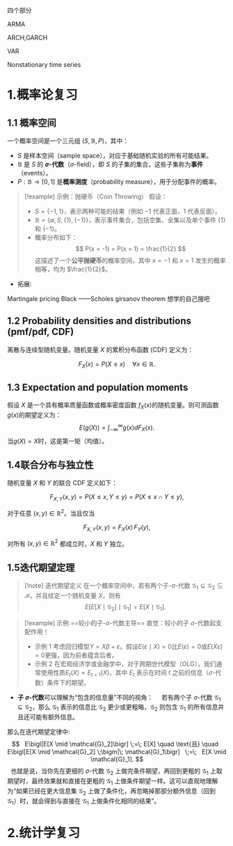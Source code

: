 
四个部分

ARMA

ARCH,GARCH

VAR

Nonstationary time series

# 1.概率论复习

## 1.1 概率空间

一个概率空间是一个三元组 $(S, \mathbb{B}, P)$，其中：

- $S$ 是样本空间（sample space），对应于基础随机实验的所有可能结果。
- $\mathbb{B}$ 是 $S$ 的 **$\sigma$-代数**（$\sigma$-field），即 $S$ 的子集的集合，这些子集称为**事件**（events）。
- $P: \mathbb{B} \to [0,1]$ 是**概率测度**（probability measure），用于分配事件的概率。

>[!example] 示例：抛硬币（Coin Throwing）
>假设：
>- $S = \{-1,1\}$，表示两种可能的结果（例如 $-1$ 代表正面，$1$ 代表反面）。
>- $\mathbb{B} = \{\emptyset, S, \{1\}, \{-1\} \}$，表示事件集合，包括空集、全集以及单个事件 $\{1\}$ 和 $\{-1\}$。
>- 概率分布如下：
  $$ P(x = -1) = P(x = 1) = \frac{1}{2} $$
  这描述了一个**公平抛硬币**的概率空间，其中 $x = -1$ 和 $x = 1$ 发生的概率相等，均为 $\frac{1}{2}$。

* 拓展:

Martingale pricing
Black ——Scholes
girsanov theorem
想学的自己搜吧

## 1.2  **Probability densities and distributions (pmf/pdf, CDF)**

离散与连续型随机变量。随机变量 $X$ 的累积分布函数 (CDF) 定义为：

$$
F_{X}(x) = P\bigl(X \le x\bigr) \quad \forall  x \in \mathbb{R}.
$$

## 1.3 **Expectation and population moments**

假设 $X$ 是一个具有概率质量函数或概率密度函数  $f_X(x)$的随机变量。则可测函数$g(x)$的期望定义为：
$$
E(g(X)) = \int_{-\infty}^{\infty} g(x)dF_X(x).
$$
当$g(X) = X$时，这是第一矩（均值）。

## 1.4联合分布与独立性

随机变量 $X$ 和 $Y$ 的联合 CDF 定义如下：

$$
F_{X,Y}(x,y) = P(X \le x, \, Y \le y) = P(X \le x \cap Y \le y),
$$

对于任意 $(x,y) \in \mathbb{R}^2$。当且仅当

$$
F_{X,Y}(x,y) = F_X(x)\,F_Y(y),
$$

对所有 $(x,y) \in \mathbb{R}^2$ 都成立时，$X$ 和 $Y$ 独立。

## 1.5迭代期望定理

>[!note] 迭代期望定义
>在一个概率空间中，若有两个子-$\sigma$-代数 $\mathcal{G}_1 \subseteq \mathcal{G}_2 \subseteq \mathcal{B}$，并且给定一个随机变量 $X$，则有
>$$
>E\bigl[E[X \mid \mathcal{G}_2] \mid \mathcal{G}_1\bigr] = E[X \mid \mathcal{G}_1].
>$$

>[!example] 示例
>==较小的子-$\sigma$-代数主导==
>直觉：较小的子 $\sigma$-代数起支配作用！
>* 示例 1
>考虑回归模型$Y = X\beta + \varepsilon$。假设$E(\varepsilon \mid X) = 0$比$E(\varepsilon) = 0$或$E(X\varepsilon) = 0$更强，因为前者蕴含后者。
>* 示例 2
>在宏观经济学或金融学中，对于跨期世代模型（OLG），我们通常使用性质$E_t(X) = E_{t+1}(X)$，其中 $E_t$ 表示在时间 $t$ 之前的信息（$\sigma$-代数）条件下的期望。

- **子 $\sigma$-代数**可以理解为“包含的信息量”不同的视角：  
  若有两个子 $\sigma$-代数 $\mathcal{G}_1 \subseteq \mathcal{G}_2$，那么 $\mathcal{G}_1$ 表示的信息比 $\mathcal{G}_2$ 更少或更粗略，$\mathcal{G}_2$ 则包含 $\mathcal{G}_1$ 的所有信息并且还可能有额外信息。

那么在迭代期望定律中:  
$$
  E\bigl[E[X \mid \mathcal{G}_2]\bigr] \;=\; E[X] \quad \text{且} \quad
  E\bigl[E[X \mid \mathcal{G}_2] \;\bigm|\; \mathcal{G}_1\bigr]
  \;=\;
  E[X \mid \mathcal{G}_1].
$$
  也就是说，当你先在更细的 $\sigma$-代数 $\mathcal{G}_2$ 上做完条件期望，再回到更粗的 $\mathcal{G}_1$ 上取期望时，最终效果就和直接在更粗的 $\mathcal{G}_1$ 上做条件期望一样。这可以直观地理解为“如果已经在更大信息集 $\mathcal{G}_2$ 上做了条件化，再忽略掉那部分额外信息（回到 $\mathcal{G}_1$）时，就会得到与直接在 $\mathcal{G}_1$ 上做条件化相同的结果”。

# 2.统计学复习


